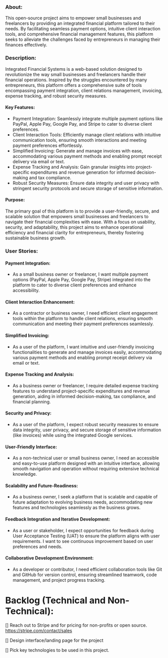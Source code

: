 ### About:

This open-source project aims to empower small businesses and freelancers by providing an integrated financial platform tailored to their needs. By facilitating seamless payment options, intuitive client interaction tools, and comprehensive financial management features, this platform seeks to alleviate the challenges faced by entrepreneurs in managing their finances effectively.

### Description:

Integrated Financial Systems is a web-based solution designed to revolutionize the way small businesses and freelancers handle their financial operations. Inspired by the struggles encountered by many entrepreneurs, this platform offers a comprehensive suite of tools encompassing payment integration, client relations management, invoicing, expense tracking, and robust security measures.

#### Key Features:

-   Payment Integration: Seamlessly integrate multiple payment options like PayPal, Apple Pay, Google Pay, and Stripe to cater to diverse client preferences.
-   Client Interaction Tools: Efficiently manage client relations with intuitive communication tools, ensuring smooth interactions and meeting payment preferences effortlessly.
-   Simplified Invoicing: Generate and manage invoices with ease, accommodating various payment methods and enabling prompt receipt delivery via email or text.
-   Expense Tracking and Analysis: Gain granular insights into project-specific expenditures and revenue generation for informed decision-making and tax compliance.
-   Robust Security Measures: Ensure data integrity and user privacy with stringent security protocols and secure storage of sensitive information.

#### Purpose:

The primary goal of this platform is to provide a user-friendly, secure, and scalable solution that empowers small businesses and freelancers to navigate their financial complexities with ease. With a focus on usability, security, and adaptability, this project aims to enhance operational efficiency and financial clarity for entrepreneurs, thereby fostering sustainable business growth.

### User Stories:

#### Payment Integration:

-   As a small business owner or freelancer, I want multiple payment options (PayPal, Apple Pay, Google Pay, Stripe) integrated into the platform to cater to diverse client preferences and enhance accessibility.

#### Client Interaction Enhancement:

-   As a contractor or business owner, I need efficient client engagement tools within the platform to handle client relations, ensuring smooth communication and meeting their payment preferences seamlessly.

#### Simplified Invoicing:

-   As a user of the platform, I want intuitive and user-friendly invoicing functionalities to generate and manage invoices easily, accommodating various payment methods and enabling prompt receipt delivery via email or text.

#### Expense Tracking and Analysis:

-   As a business owner or freelancer, I require detailed expense tracking features to understand project-specific expenditures and revenue generation, aiding in informed decision-making, tax compliance, and financial planning.

#### Security and Privacy:

-   As a user of the platform, I expect robust security measures to ensure data integrity, user privacy, and secure storage of sensitive information (like invoices) while using the integrated Google services.

#### User-Friendly Interface:

-   As a non-technical user or small business owner, I need an accessible and easy-to-use platform designed with an intuitive interface, allowing smooth navigation and operation without requiring extensive technical knowledge.

#### Scalability and Future-Readiness:

-   As a business owner, I seek a platform that is scalable and capable of future adaptation to evolving business needs, accommodating new features and technologies seamlessly as the business grows.

#### Feedback Integration and Iterative Development:

-   As a user or stakeholder, I expect opportunities for feedback during User Acceptance Testing (UAT) to ensure the platform aligns with user requirements. I want to see continuous improvement based on user preferences and needs.

#### Collaborative Development Environment:

-   As a developer or contributor, I need efficient collaboration tools like Git and GitHub for version control, ensuring streamlined teamwork, code management, and project progress tracking.

# Backlog (Technical and Non-Technical):
[] Reach out to Stripe and for pricing for non-profits or open source. https://stripe.com/contact/sales

[] Design interface/landing page for the project

[] Pick key technologies to be used in this project.
